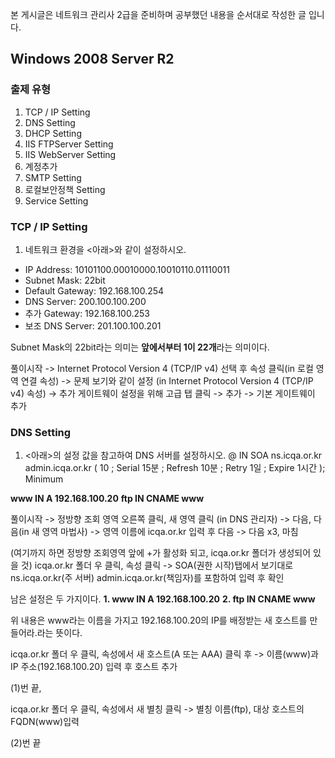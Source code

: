 본 게시글은 네트워크 관리사 2급을 준비하며 공부했던 내용을 순서대로 작성한 글 입니다.

## Windows 2008 Server R2

### 출제 유형

1. TCP / IP Setting
2. DNS Setting
3. DHCP Setting
4. IIS FTPServer Setting
5. IIS WebServer Setting
6. 계정추가
7. SMTP Setting
8. 로컬보안정책 Setting
9. Service Setting

### TCP / IP Setting

1. 네트워크 환경을 <아래>와 같이 설정하시오.

- IP Address: 10101100.00010000.10010110.01110011
- Subnet Mask: 22bit
- Default Gateway: 192.168.100.254
- DNS Server: 200.100.100.200
- 추가 Gateway: 192.168.100.253
- 보조 DNS Server: 201.100.100.201

Subnet Mask의 22bit라는 의미는 **앞에서부터 1이 22개**라는 의미이다.

풀이시작 -> Internet Protocol Version 4 (TCP/IP v4) 선택 후 속성 클릭(in 로컬 영역 연결 속성) -> 문제 보기와 같이 설정 (in Internet Protocol Version 4 (TCP/IP v4) 속성) -> 추가 게이트웨이 설정을 위해 고급 탭 클릭 -> 추가 -> 기본 게이트웨이 추가

### DNS Setting

1. <아래>의 설정 값을 참고하여 DNS 서버를 설정하시오.
   @ IN SOA ns.icqa.or.kr admin.icqa.or.kr (
   10 ; Serial
   15분 ; Refresh
   10분 ; Retry
   1일 ; Expire
   1시간 ); Minimum

**www IN A 192.168.100.20**
**ftp IN CNAME www**

풀이시작 -> 정방향 조회 영역 오른쪽 클릭, 새 영역 클릭 (in DNS 관리자) -> 다음, 다음(in 새 영역 마법사) -> 영역 이름에 icqa.or.kr 입력 후 다음 -> 다음 x3, 마침

(여기까지 하면 정방향 조회영역 앞에 +가 활성화 되고, icqa.or.kr 폴더가 생성되어 있을 것)
icqa.or.kr 폴더 우 클릭, 속성 클릭 -> SOA(권한 시작)탭에서 보기대로 ns.icqa.or.kr(주 서버) admin.icqa.or.kr(책임자)를 포함하여 입력 후 확인

남은 설정은 두 가지이다.
**1. www IN A 192.168.100.20**
**2. ftp IN CNAME www**

위 내용은 www라는 이름을 가지고 192.168.100.20의 IP를 배정받는 새 호스트를 만들어라.라는 뜻이다.

icqa.or.kr 폴더 우 클릭, 속성에서 새 호스트(A 또는 AAA) 클릭 후 -> 이름(www)과 IP 주소(192.168.100.20) 입력 후 호스트 추가

(1)번 끝,

icqa.or.kr 폴더 우 클릭, 속성에서 새 별칭 클릭 -> 별칭 이름(ftp), 대상 호스트의 FQDN(www)입력

(2)번 끝
